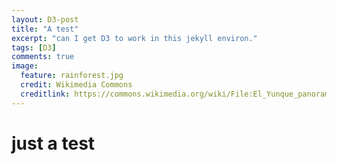 ```yaml
---
layout: D3-post
title: "A test"
excerpt: "can I get D3 to work in this jekyll environ."
tags: [D3]
comments: true
image:
  feature: rainforest.jpg
  credit: Wikimedia Commons
  creditlink: https://commons.wikimedia.org/wiki/File:El_Yunque_panorama.jpg
---
```


# just a test

<script>
var width = 960,
    height = 600;

var radius = height / 2 - 5,
    scale = radius,
    velocity = .02;

var projection = d3.geo.orthographic()
    .translate([width / 2, height / 2])
    .scale(scale)
    .clipAngle(90);

var canvas = d3.select("body").append("canvas")
    .attr("width", width)
    .attr("height", height);

var context = canvas.node().getContext("2d");

var path = d3.geo.path()
    .projection(projection)
    .context(context);

d3.json("/mbostock/raw/4090846/world-110m.json", function(error, world) {
  if (error) throw error;

  var land = topojson.feature(world, world.objects.land);

  d3.timer(function(elapsed) {
    context.clearRect(0, 0, width, height);

    projection.rotate([velocity * elapsed, 0]);
    context.beginPath();
    path(land);
    context.fill();

    context.beginPath();
    context.arc(width / 2, height / 2, radius, 0, 2 * Math.PI, true);
    context.lineWidth = 2.5;
    context.stroke();
  });
});

d3.select(self.frameElement).style("height", height + "px");

  </script>